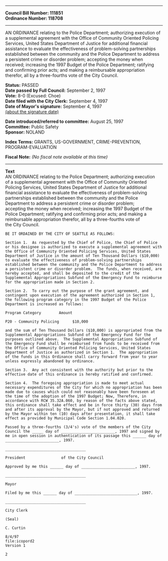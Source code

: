 * * * * *  
  
**Council Bill Number: [](#h0)[](#h2)111851**   
**Ordinance Number: 118708**  
  
* * * * *  
  
AN ORDINANCE relating to the Police Department; authorizing execution of a supplemental agreement with the Office of Community Oriented Policing Services, United States Department of Justice for additional financial assistance to evaluate the effectiveness of problem-solving partnerships established between the community and the Police Department to address a persistent crime or disorder problem; accepting the money when received; increasing the 1997 Budget of the Police Department; ratifying and confirming prior acts; and making a reimbursable appropriation therefor, all by a three-fourths vote of the City Council.  
  
**Status:** PASSED   
**Date passed by Full Council:** September 2, 1997   
**Vote:** 8-0 (Excused: Choe)   
**Date filed with the City Clerk:** September 4, 1997   
**Date of Mayor's signature:** September 4, 1997   
[(about the signature date)](/~public/approvaldate.htm)   
  
  
**Date introduced/referred to committee:** August 25, 1997   
**Committee:** Public Safety   
**Sponsor:** NOLAND   
  
**Index Terms:** GRANTS, US-GOVERNMENT, CRIME-PREVENTION, PROGRAM-EVALUATION  
  
**Fiscal Note:** *(No fiscal note available at this time)*  
  
* * * * *  
  
**Text**  
    AN ORDINANCE relating to the Police Department; authorizing execution  
    of a supplemental agreement with the Office of Community Oriented  
    Policing Services, United States Department of Justice for additional  
    financial assistance to evaluate the effectiveness of problem-solving  
    partnerships established between the community and the Police  
    Department to address a persistent crime or disorder problem;  
    accepting the money when received; increasing the 1997 Budget of the  
    Police Department; ratifying and confirming prior acts; and making a  
    reimbursable appropriation therefor, all by a three-fourths vote of  
    the City Council.  
  
    BE IT ORDAINED BY THE CITY OF SEATTLE AS FOLLOWS:  
  
    Section 1.  As requested by the Chief of Police, the Chief of Police  
    or his designee is authorized to execute a supplemental agreement with  
    the Office of Community Oriented Policing Services, United States  
    Department of Justice in the amount of Ten Thousand Dollars ($10,000)  
    to evaluate the effectiveness of problem-solving partnerships  
    established between the community and the Police Department to address  
    a persistent crime or disorder problem.  The funds, when received, are  
    hereby accepted, and shall be deposited to the credit of the  
    Supplemental Appropriations Subfund of the Emergency Fund to reimburse  
    for the appropriation made in Section 2.  
  
    Section 2.  To carry out the purpose of the grant agreement, and  
    contingent upon execution of the agreement authorized in Section 1,  
    the following program category in the 1997 Budget of the Police  
    Department is increased as follows:  
  
    Program Category        Amount  
  
    P20 - Community Policing      $10,000  
  
    and the sum of Ten Thousand Dollars ($10,000) is appropriated from the  
    Supplemental Appropriations Subfund of the Emergency Fund for the  
    purposes outlined above.  The Supplemental Appropriations Subfund of  
    the Emergency Fund shall be reimbursed from funds to be received from  
    the Office of Community Oriented Policing Services, United States  
    Department of Justice as authorized in Section 1.  The appropriation  
    of the funds in this Ordinance shall carry forward from year to year  
    unless expressly abandoned by ordinance.  
  
    Section 3.  Any act consistent with the authority but prior to the  
    effective date of this ordinance is hereby ratified and confirmed.  
  
    Section 4.  The foregoing appropriation is made to meet actual  
    necessary expenditures of the City for which no appropriation has been  
    made due to causes which could not reasonably have been foreseen at  
    the time of the adoption of the 1997 Budget; Now, Therefore, in  
    accordance with RCW 35.32A.060, by reason of the facts above stated,  
    this ordinance shall take effect and be in force thirty (30) days from  
    and after its approval by the Mayor, but if not approved and returned  
    by the Mayor within ten (10) days after presentation, it shall take  
    effect as provided by Municipal Code Section 1.04.020.  
  
    Passed by a three-fourths (3/4's) vote of the members of the City  
    Council the _____ day of ________________________, 1997 and signed by  
    me in open session in authentication of its passage this ______ day of  
    ________________________, 1997.  
  
    ____________________________________  
  
    President                of the City Council  
  
    Approved by me this ______ day of ________________________, 1997.  
  
    ____________________________________  
  
    Mayor  
  
    Filed by me this ______ day of ____________________________, 1997.  
  
    ____________________________________  
  
    City Clerk  
  
    (Seal)  
  
    C. Curtin  
  
    8/4/97  
    file:icopord2  
    Version 1  
  
    2  
